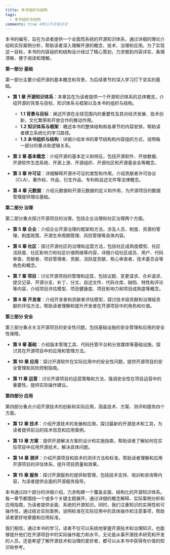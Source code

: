 ```yaml
---
title: 本书组织与结构
tags:
  - 本书组织与结构
comments: true #默认不开启评论
---
```


本书的编写，旨在为读者提供一个全面而系统的开源知识体系，通过详细的理论介绍和实际案例分析，帮助读者深入理解开源的概念、技术、治理和应用。为了实现这一目标，本书的内容组织和结构设计经过了精心策划，力求做到内容详实、条理清晰、便于阅读和理解。

**第一部分 基础**

第一部分主要介绍开源的基本概念和背景，为后续章节的深入学习打下坚实的基础。

- **第 1 章 开源知识体系**：本章旨在为读者提供一个开源知识体系的总体概览，介绍开源的背景与目标、知识体系与框架以及本书的组织与结构。
  - **1.1 背景与目标**：阐述开源在全球范围内的重要性及其对经济发展、技术创新、文化繁荣和开放合作的推动作用。
  - **1.2 知识体系与框架**：概述本书的整体结构和各章节的内容安排，帮助读者建立系统化的学习路径。
  - **1.3 本书组织与结构**：详细介绍本书的章节结构和内容组织方式，说明每一部分的重点和逻辑关系。

- **第 2 章 基本概念**：介绍开源的基本定义和特征，包括开源软件、开放数据、开源软件生态系统、开源上游、开源组织、开源社区和开源基金会等概念。

- **第 3 章 许可证**：详细解释开源许可证的类型和作用，介绍贡献者许可协议（CLA）、著作权、作品、衍生作品、专利和自述文件等法律概念。

- **第 4 章 元数据**：介绍元数据和开源元数据的定义和作用，为开源项目的数据管理提供理论基础。

**第二部分 治理**

第二部分重点探讨开源项目的治理，包括企业治理和社区治理两个方面。

- **第 5 章 企业**：介绍企业开源治理的框架和方法，涉及人员、制度、资源的管理，制度政策、开源生命周期管理、风险管理等具体内容。

- **第 6 章 社区**：探讨开源社区的治理和运营方法，包括社区成熟度模型、社区活跃度、社区影响力和社区价值网络等内容，详细介绍社区成员、用户、代码审查、贡献者、项目管理者、贡献、活跃度贡献、核心审查者、技术委员会等角色和概念。

- **第 7 章 项目**：讨论开源项目的管理和运营，包括议题、变更请求、合并请求、提交记录、开源分支、补丁、分叉、自述文件、代码仓库、缺陷、特性和评论等内容，介绍项目评估模型、项目健康度、项目影响力和项目成熟度等概念。

- **第 8 章 开发者**：介绍开发者和贡献者评估模型，探讨技术级贡献和治理级贡献的评估方法，帮助读者理解和提升开发者在开源项目中的角色和价值。

**第三部分 安全**

第三部分重点关注开源项目的安全性问题，包括基础设施的安全管理和应用的安全性保障。

- **第 9 章 基础**：介绍版本管理工具、代码托管平台和分发媒体等基础设施，探讨其在开源项目中的应用和管理方法。

- **第 10 章 应用**：探讨开源软件在实际应用中的安全性问题，提供开源项目的安全管理和风险控制指南。

- **第 11 章 运营**：讨论开源项目的运营策略和方法，强调安全性在项目运营中的重要性，提供实际操作建议。

**第四部分 应用**

第四部分重点介绍开源技术的创新和实际应用，涵盖技术、方案、测评和服务四个方面。

- **第 12 章 技术**：介绍开源技术的发展和应用，探讨最新的开源技术和工具，为读者提供前沿的技术信息和应用案例。

- **第 13 章 方案**：提供开源解决方案的设计和实施指南，帮助读者了解如何在实际项目中应用开源技术，解决具体问题。

- **第 14 章 测评**：介绍开源项目和技术的测评方法和标准，帮助读者理解和应用开源项目的评估体系，提升项目质量和效果。

- **第 15 章 服务**：探讨开源服务的提供和管理，包括技术支持、培训和咨询等内容，为读者提供全面的开源服务指导。

本书通过四个部分的详细介绍，力求构建一个覆盖全面、结构化的开源知识体系。每一章节都围绕一个或多个关键主题展开，通过详细的概念解释、实际案例分析和应用指南，为读者提供全面、系统的开源知识。同时，我们注重知识的实用性和可操作性，通过结合实际案例，说明标准在实际应用中的具体操作和注意事项，帮助读者更好地掌握和应用标准。

我们相信，通过本书的学习，读者不仅可以系统地掌握开源技术和治理知识，也能够提升他们在开源项目中的实际操作能力和水平。无论是从事开源技术研究和开发的人员，还是希望了解开源技术和治理的爱好者，都可以从本书中获得有价值的知识和参考。

